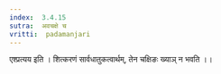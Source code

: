 ```yaml
---
index:  3.4.15
sutra:  अवचक्षे च
vritti:  padamanjari
---
```


एश्प्रत्यय इति । शित्करणं सार्वधातुकत्वार्थम्, तेन चक्षिङः ख्याञ् न भवति ।।
